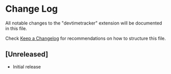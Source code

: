# Change Log

All notable changes to the "devtimetracker" extension will be documented in this file.

Check [Keep a Changelog](http://keepachangelog.com/) for recommendations on how to structure this file.

## [Unreleased]

- Initial release